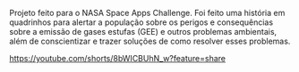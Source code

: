 Projeto feito para o NASA Space Apps Challenge. Foi feito uma história em quadrinhos para alertar a população sobre os perigos e consequências sobre a emissão de gases estufas (GEE) e outros problemas ambientais, além de conscientizar e trazer soluções de como resolver esses problemas.

https://youtube.com/shorts/8bWICBUhN_w?feature=share

